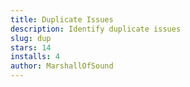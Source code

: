 ```yaml
---
title: Duplicate Issues
description: Identify duplicate issues
slug: dup
stars: 14
installs: 4
author: MarshallOfSound
---
```

